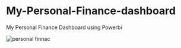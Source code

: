 # My-Personal-Finance-dashboard
My Personal Finance Dashboard  using Powerbi 

![personal finnac](https://user-images.githubusercontent.com/84119791/184505591-2678eb52-918e-4021-998a-64d4759d4f95.png)


